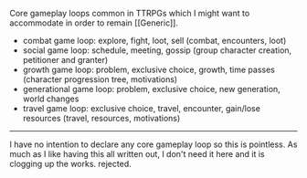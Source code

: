 Core gameplay loops common in TTRPGs which I might want to accommodate in order to remain [[Generic]].

- combat game loop: explore, fight, loot, sell (combat, encounters, loot)
- social game loop: schedule, meeting, gossip (group character creation, petitioner and granter)
- growth game loop: problem, exclusive choice, growth, time passes (character progression tree, motivations)
- generational game loop: problem, exclusive choice, new generation, world changes
- travel game loop: exclusive choice, travel, encounter, gain/lose resources (travel, resources, motivations)

---

I have no intention to declare any core gameplay loop so this is pointless. As much as I like having this all written out, I don't need it here and it is clogging up the works. rejected.